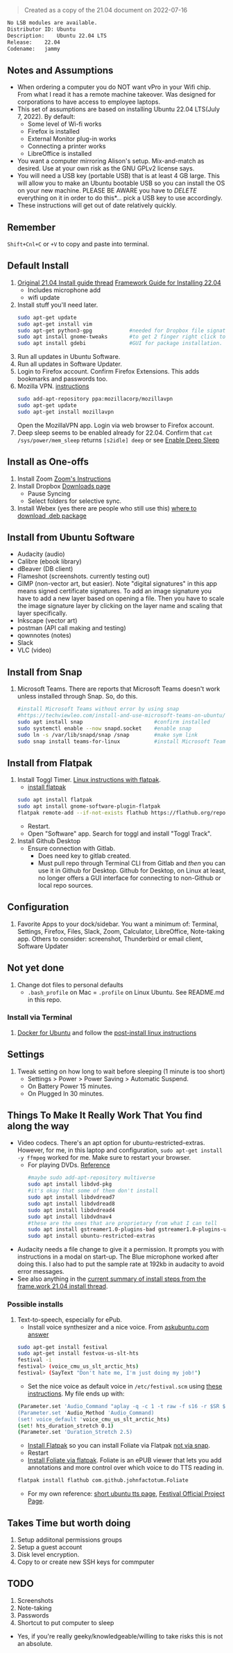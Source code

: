 
> Created as a copy of the 21.04 document on 2022-07-16
```bash
No LSB modules are available.
Distributor ID:	Ubuntu
Description:	Ubuntu 22.04 LTS
Release:	22.04
Codename:	jammy
```

## Notes and Assumptions
* When ordering a computer you do NOT want vPro in your Wifi chip. From what I read it has a remote machine takeover. Was designed for corporations to have access to employee laptops.
*  This set of assumptions are based on installing Ubuntu 22.04 LTS(July 7, 2022). By default: 
    * Some level of Wi-fi works
    * Firefox is installed
    * External Monitor plug-in works
    * Connecting a printer works
    * LibreOffice is installed
* You want a computer mirroring Alison's setup. Mix-and-match as desired. Use at your own risk as the GNU GPLv2 license says.
* You will need a USB key (portable USB) that is at least 4 GB large. This will allow you to make an Ubuntu bootable USB so you can install the OS on your new machine. PLEASE BE AWARE you have to _DELETE_ everything on it in order to do this*... pick a USB key to use accordingly.
* These instructions will get out of date relatively quickly.

## Remember
`Shift+Cnl+C` or `+V` to copy and paste into terminal.

## Default Install
1. [Original 21.04 Install guide thread](https://community.frame.work/t/ubuntu-21-04-on-the-framework-laptop/2722) [Framework Guide for Installing 22.04](https://guides.frame.work/Guide/Ubuntu+22.04+LTS+Installation+on+the+Framework+Laptop/109?lang=en)
    * Includes microphone add
    * wifi update
1. Install stuff you'll need later.
    ```bash
    sudo apt-get update
    sudo apt-get install vim
    sudo apt-get python3-gpg            #needed for Dropbox file signature verification and otherwise handy
    sudo apt install gnome-tweaks       #to get 2 finger right click to work.
    sudo apt install gdebi              #GUI for package installation. recommended by Zoom install page.
    ```
1. Run all updates in Ubuntu Software.
1. Run all updates in Software Updater.
1. Login to Firefox account. Confirm Firefox Extensions. This adds bookmarks and passwords too.
1. Mozilla VPN. [instructions](https://support.mozilla.org/en-US/kb/how-install-mozilla-vpn-linux-computer)
    ```bash
    sudo add-apt-repository ppa:mozillacorp/mozillavpn
    sudo apt-get update
    sudo apt-get install mozillavpn
    ```
    Open the MozillaVPN app. Login via web browser to Firefox account.
1. Deep sleep seems to be enabled already for 22.04. Confirm that `cat /sys/power/mem_sleep` returns `[s2idle] deep` or see [Enable Deep Sleep](https://community.frame.work/t/ubuntu-21-04-on-the-framework-laptop/2722/8)


## Install as One-offs
1. Install Zoom [Zoom's Instructions](https://support.zoom.us/hc/en-us/articles/204206269-Installing-or-updating-Zoom-on-Linux)
1. Install Dropbox [Downloads page](https://www.dropbox.com/install)
    * Pause Syncing
    * Select folders for selective sync.
1. Install Webex (yes there are people who still use this) [where to download .deb package](https://www.webex.com/downloads.html)


## Install from Ubuntu Software
* Audacity (audio)
* Calibre (ebook library)
* dBeaver (DB client)
* Flameshot (screenshots. currently testing out)
* GIMP (non-vector art, but easier). Note "digital signatures" in this app means signed certificate signatures. To add an image signature you have to add a new layer based on opening a file. Then you have to scale the image signature layer by clicking on the layer name and scaling that layer specifically.
* Inkscape (vector art)
* postman (API call making and testing)
* qownnotes (notes)
* Slack
* VLC (video)


## Install from Snap
1. Microsoft Teams. There are reports that Microsoft Teams doesn't work unless installed through Snap. So, do this.
    ```bash
    #install Microsoft Teams without error by using snap
    #https://techviewleo.com/install-and-use-microsoft-teams-on-ubuntu/
    sudo apt install snap                       #confirm installed
    sudo systemctl enable --now snapd.socket    #enable snap
    sudo ln -s /var/lib/snapd/snap /snap        #make sym link
    sudo snap install teams-for-linux           #install Microsoft Teams
    ```


## Install from Flatpak
1. Install Toggl Timer. [Linux instructions with flatpak](https://support.toggl.com/en/articles/2410832-toggl-track-desktop-app-for-linux).
    * [install flatpak](https://flatpak.org/setup/Ubuntu)
    ```bash
    sudo apt install flatpak
    sudo apt install gnome-software-plugin-flatpak
    flatpak remote-add --if-not-exists flathub https://flathub.org/repo/flathub.flatpakrepo
    ```
    * Restart.
    * Open "Software" app. Search for toggl and install "Toggl Track".
1. Install Github Desktop
    * Ensure connection with Gitlab. 
        * Does need key to gitlab created.
        * Must pull repo through Terminal CLI from Gitlab and _then_ you can use it in Github for Desktop. Github for Desktop, on Linux at least, no longer offers a GUI interface for connecting to non-Github or local repo sources.

## Configuration
1. Favorite Apps to your dock/sidebar. You want a minimum of: Terminal, Settings, Firefox, Files, Slack, Zoom, Calculator, LibreOffice, Note-taking app. Others to consider: screenshot, Thunderbird or email client, Software Updater






## Not yet done
1. Change dot files to personal defaults
    - `.bash_profile` on Mac = `.profile` on Linux Ubuntu. See README.md in this repo.



### Install via Terminal
1. [Docker for Ubuntu](https://docs.docker.com/engine/install/ubuntu/) and follow the [post-install linux instructions](https://docs.docker.com/engine/install/linux-postinstall/)



## Settings
1. Tweak setting on how long to wait before sleeping (1 minute is too short)
    * Settings > Power > Power Saving > Automatic Suspend.
    * On Battery Power 15 minutes.
    * On Plugged In 30 minutes.



## Things To Make It Really Work That You find along the way
* Video codecs. There's an apt option for ubuntu-restricted-extras. However, for me, in this laptop and configuration, `sudo apt-get install -y ffmpeg` worked for me. Make sure to restart your browser.
    * For playing DVDs. [Reference](https://websiteforstudents.com/how-to-play-dvd-in-ubuntu-linux/)
      ```bash
      #maybe sudo add-apt-repository multiverse
      sudo apt install libdvd-pkg
      #it's okay that some of them don't install
      sudo apt install libdvdread7
      sudo apt install libdvdread8
      sudo apt install libdvdread4
      sudo apt install libdvdnav4
      #these are the ones that are proprietary from what I can tell
      sudo apt install gstreamer1.0-plugins-bad gstreamer1.0-plugins-ugly
      sudo apt install ubuntu-restricted-extras
      ```
* Audacity needs a file change to give it a permission. It prompts you with instructions in a modal on start-up. The Blue microphone worked after doing this. I also had to put the sample rate at 192kb in audacity to avoid error messages.
* See also anything in the [current summary of install steps from the frame.work 21.04 install thread](https://community.frame.work/t/ubuntu-21-04-on-the-framework-laptop/2722).

 
### Possible installs
1. Text-to-speech, especially for ePub. 
    * Install voice synthesizer and a nice voice. From [askubuntu.com answer](https://askubuntu.com/a/908889)
    ```bash
    sudo apt-get install festival
    sudo apt-get install festvox-us-slt-hts
    festival -i
    festival> (voice_cmu_us_slt_arctic_hts) 
    festival> (SayText "Don't hate me, I'm just doing my job!")
    ```
    * Set the nice voice as default voice in `/etc/festival.scm` using [these instructions](https://ubuntuforums.org/showthread.php?t=751169). My file ends up with:
    ```bash
    (Parameter.set 'Audio_Command "aplay -q -c 1 -t raw -f s16 -r $SR $FILE")
    (Parameter.set 'Audio_Method 'Audio_Command)
    (set! voice_default 'voice_cmu_us_slt_arctic_hts)
    (set! hts_duration_stretch 0.1)
    (Parameter.set 'Duration_Stretch 2.5)
    ```
    * [Install Flatpak](https://flatpak.org/setup/Ubuntu) so you can install Foliate via Flatpak [not via snap](https://github.com/johnfactotum/foliate/wiki#how-to-use-text-to-speech).
    * Restart
    * [Install Foliate via flatpak](https://flathub.org/apps/details/com.github.johnfactotum.Foliate). Foliate is an ePUB viewer that lets you add annotations and more control over which voice to do TTS reading in.
    ```bash
    flatpak install flathub com.github.johnfactotum.Foliate
    ```  
    * For my own reference: [short ubuntu tts page](http://www.solomonson.com/posts/2010-07-24-ubuntu-linux-text-speech/), [Festival Official Project Page](https://www.cstr.ed.ac.uk/projects/festival/). 


## Takes Time but worth doing
1. Setup addiitonal permissions groups
1. Setup a guest account
1. Disk level encryption.
1. Copy to or create new SSH keys for commputer


## TODO
1. Screenshots
1. Note-taking
1. Passwords
1. Shortcut to put computer to sleep

* Yes, if you're really geeky/knowledgeable/willing to take risks this is not an absolute.
